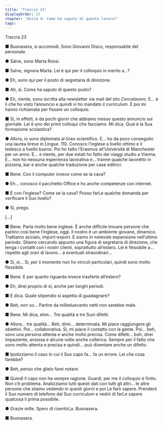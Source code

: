 ```yaml
---
title: 'Traccia 23'
displayOrder: 23
chapter: 'Unità 4: Come ha saputo di questo lavoro?'
tags:
---
```


Traccia 23

■ Buonasera, si accomodi. Sono Giovanni Disco, responsabile del personale.

● Salve, sono Marta Rossi.

■ Salve, signora Marta. Lei è qui per il colloquio in merito a...?

● Eh, sono qui per il posto di segretaria di direzione.

■ Ah, sì. Come ha saputo di questo posto?

● Eh, niente, sono iscritta alla newsletter via mail del sito _Cercalavoro_. E... è lì che ho visto l’annuncio e quindi vi ho mandato il curriculum. E poi mi hanno richiamata per fissare un colloquio.

■ Sì, in effetti, è da pochi giorni che abbiamo messo questo annuncio sul giornale. Lei è uno dei primi colloqui che facciamo. Mi dica. Qual è la Sua formazione scolastica?

● Allora, io sono diplomata al liceo scientifico. E... ho da poco conseguito una laurea breve in Lingue. 110. Conosco l’inglese a livello ottimo e il tedesco a livello buono. Poi ho fatto l’Erasmus all’Università
di Manchester per un anno. E... e niente, per due estati ho fatto dei viaggi studio a Vienna. E... non ho nessuna esperienza lavorativa e... tranne qualche lavoretto in pizzeria, bar e anche qualche traduzione per case editrici.

■ Bene. Con il computer invece come se la cava?

● Eh... conosco il pacchetto Office e ho anche competenze con internet.

■ E con l’inglese? Come se la cava? Posso farLe qualche domanda per verificare il Suo livello?

● Sì, prego.

[...]

■ Bene. Parla molto bene inglese. È anche difficile trovare persone che parlino così bene l’inglese, oggi. Il nostro è un ambiente giovane, dinamico. Trattiamo acciaio, import-export. E siamo in notevole espansione nell’ultimo periodo. Stiamo cercando appunto una figura di segretaria di direzione, che tenga i contatti con i nostri clienti, soprattutto all’estero. Lei è flessibile a... rispetto agli orari di lavoro... a eventuali straordinari...

● Sì, sì... Sì, per il momento non ho vincoli particolari, quindi sono molto flessibile.

■ Bene. E per quanto riguarda invece trasferte all’estero?

● Eh, direi proprio di sì, anche per lunghi periodi.

■ E dica. Quale stipendio si aspetta di guadagnare?

● Beh, non so... Partire da milleduecento netti non sarebbe male.

■ Bene. Mi dica, ehm... Tre qualità e tre Suoi difetti.

● Allora... tre qualità... Beh, direi... determinata. Mi piace raggiungere gli obiettivi. Poi... collaborativa. Sì, mi piace il contatto con la gente. Poi... beh, sono una persona attenta e anche molto precisa. Come difetti... boh, direi impaziente, ansiosa e alcune volte anche collerica. Sempre per il fatto
che sono molto attenta e precisa e quindi... può diventare anche un difetto.

■ Ipotizziamo il caso in cui il Suo capo fa... fa un errore. Lei che cosa farebbe?

● Beh, penso che glielo farei notare.

■ Quindi il capo non ha sempre ragione. Guardi, per me il colloquio è finito. Non c’è problema. Analizziamo tutti questi dati con tutti gli altri... le altre persone che stiamo vedendo in questi giorni e poi Le farò sapere. Prenderò il Suo numero di telefono dal Suo curriculum e vedrò di farLe sapere qualcosa il prima possibile.

● Grazie mille. Spero di risentirLa. Buonasera.

■ Buonasera.
